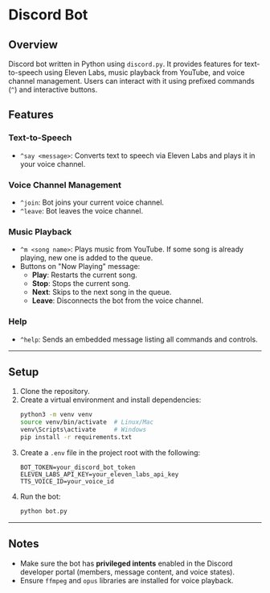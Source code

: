 # Discord Bot

## Overview

Discord bot written in Python using `discord.py`. It provides features for text-to-speech using Eleven Labs, music playback from YouTube, and voice channel management. Users can interact with it using prefixed commands (`^`) and interactive buttons.

## Features

### Text-to-Speech

- `^say <message>`: Converts text to speech via Eleven Labs and plays it in your voice channel.

### Voice Channel Management

- `^join`: Bot joins your current voice channel.
- `^leave`: Bot leaves the voice channel.

### Music Playback

- `^m <song name>`: Plays music from YouTube. If some song is already playing, new one is added to the queue.
- Buttons on "Now Playing" message:
  - **Play**: Restarts the current song.
  - **Stop**: Stops the current song.
  - **Next**: Skips to the next song in the queue.
  - **Leave**: Disconnects the bot from the voice channel.

### Help

- `^help`: Sends an embedded message listing all commands and controls.

---

## Setup

1. Clone the repository.
2. Create a virtual environment and install dependencies:
   ```bash
   python3 -m venv venv
   source venv/bin/activate  # Linux/Mac
   venv\Scripts\activate     # Windows
   pip install -r requirements.txt
   ```
3. Create a `.env` file in the project root with the following:
   ```env
   BOT_TOKEN=your_discord_bot_token
   ELEVEN_LABS_API_KEY=your_eleven_labs_api_key
   TTS_VOICE_ID=your_voice_id
   ```
4. Run the bot:
   ```bash
   python bot.py
   ```

---

## Notes

- Make sure the bot has **privileged intents** enabled in the Discord developer portal (members, message content, and voice states).
- Ensure `ffmpeg` and `opus` libraries are installed for voice playback.

